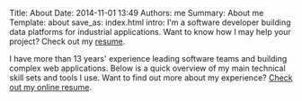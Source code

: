 Title: About
Date: 2014-11-01 13:49
Authors: me
Summary: About me
Template: about
save_as: index.html
intro: I'm a software developer building data platforms for industrial applications. Want to know how I may help your project? Check out my <a class="link-on-bg" href="resume.html">resume</a>.

I have more than 13 years' experience leading software teams and building complex web applications. Below is a quick overview of my main technical skill sets and tools I use. Want to find out more about my experience? <a href="resume.html">Check out my online resume</a>.
